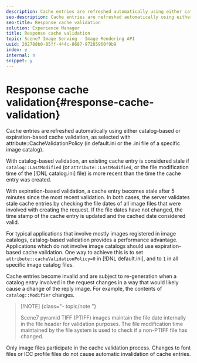 ```yaml
---
description: Cache entries are refreshed automatically using either catalog-based or expiration-based cache validation, as selected with attribute CacheValidationPolicy (in default.ini or the .ini file of a specific image catalog).
seo-description: Cache entries are refreshed automatically using either catalog-based or expiration-based cache validation, as selected with attribute CacheValidationPolicy (in default.ini or the .ini file of a specific image catalog).
seo-title: Response cache validation
solution: Experience Manager
title: Response cache validation
topic: Scene7 Image Serving - Image Rendering API
uuid: 202788b0-85ff-444c-8687-97285960f9b9
index: y
internal: n
snippet: y
---
```


# Response cache validation{#response-cache-validation}

Cache entries are refreshed automatically using either catalog-based or expiration-based cache validation, as selected with attribute::CacheValidationPolicy (in default.ini or the .ini file of a specific image catalog).

 With catalog-based validation, an existing cache entry is considered stale if `catalog::LastModified` (or `attribute::LastModified`, or the file modification time of the [!DNL catalog.ini] file) is more recent than the time the cache entry was created.

With expiration-based validation, a cache entry becomes stale after 5 minutes since the most recent validation. In both cases, the server validates stale cache entries by checking the file dates of all image files that were involved with creating the request. If the file dates have not changed, the time stamp of the cache entry is updated and the cached date considered valid.

For typical applications that involve mostly images registered in image catalogs, catalog-based validation provides a performance advantage. Applications which do not involve image catalogs should use expiration-based cache validation. One way to achieve this is to set `attribute::cacheValidationPolicy=0` in [!DNL default.ini], and to `1` in all specific image catalog files.

Cache entries become invalid and are subject to re-generation when a catalog entry involved in the request changes in a way that would likely cause a change of the reply image. For example, the contents of `catalog::Modifier` changes.

>[!NOTE] {class="- topic/note "}
>
>Scene7 pyramid TIFF (PTIFF) images maintain the file date internally in the file header for validation purposes. The file modification time maintained by the file system is used to check if a non-PTIFF file has changed.

Only image files participate in the cache validation process. Changes to font files or ICC profile files do not cause automatic invalidation of cache entries. 
